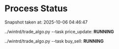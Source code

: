 # Process Status

Snapshot taken at: 2025-10-06 04:46:47

../wintrd/trade_algo.py --task price_update: **RUNNING**

../wintrd/trade_algo.py --task buy_sell: **RUNNING**

